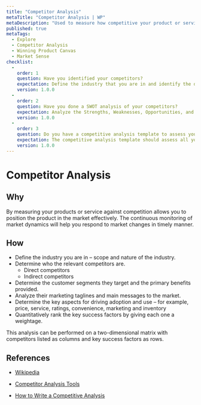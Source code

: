 ```yaml
---
title: "Competitor Analysis"
metaTitle: "Competitor Analysis | WP"
metaDescription: "Used to measure how competitive your product or service is against the competition."
published: true
metaTags:
  - Explore
  - Competitor Analysis
  - Winning Product Canvas
  - Market Sense
checklist: 
  -
    order: 1
    question: Have you identified your competitors? 
    expectation: Define the industry that you are in and identify the direct and indirect competitors.
    version: 1.0.0
  -
    order: 2
    question: Have you done a SWOT analysis of your competitors?
    expectation: Analyze the Strengths, Weaknesses, Opportunities, and Threats of your competitors to understand the competition better.
    version: 1.0.0
  -
    order: 3
    question: Do you have a competitive analysis template to assess your competitors?
    expectation: The competitive analysis template should assess all your competitors against the key competitive advantages, target market, market share, product and services, and marketing strategy.
    version: 1.0.0
---
```

# Competitor Analysis

## Why
By measuring your products or service against competition allows you to position the product in the market effectively. The continuous monitoring of market dynamics will help you respond to market changes in timely manner.

## How
- Define the industry you are in – scope and nature of the industry.
- Determine who the relevant competitors are.
  - Direct competitors
  - Indirect competitors
- Determine the customer segments they target and the primary benefits provided.
- Analyze their marketing taglines and main messages to the market.
- Determine the key aspects for driving adoption and use – for example, price, service, ratings, convenience, marketing and inventory
- Quantitatively rank the key success factors by giving each one a weightage.

This analysis can be performed on a two-dimensional matrix with competitors listed as columns and key success factors as rows.

## References

- [Wikipedia](https://en.wikipedia.org/wiki/Competitor_analysis)

- [Competitor Analysis Tools](https://neilpatel.com/blog/12-competitor-analysis-tools-that-will-improve-your-site-traffic/)

- [How to Write a Competitive Analysis](https://expertprogrammanagement.com/2017/01/competitive-analysis-template/)
